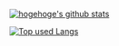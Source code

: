 [![hogehoge's github stats](https://github-readme-stats.vercel.app/api?username=137ryo&hide=contribs&count_private=true&show_icons=true&theme=tokyonight)](https://github.com/137ryo/)

[![Top used Langs](https://github-readme-stats.vercel.app/api/top-langs/?username=137ryo&layout=compact&theme=tokyonight)](https://github.com/137ryo/)
